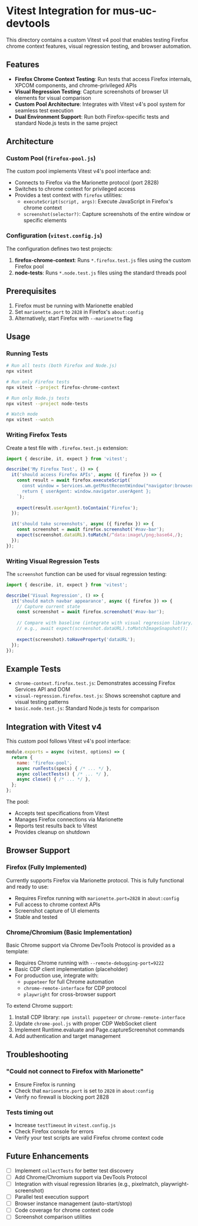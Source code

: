 # Vitest Integration for mus-uc-devtools

This directory contains a custom Vitest v4 pool that enables testing Firefox chrome context features, visual regression testing, and browser automation.

## Features

- **Firefox Chrome Context Testing**: Run tests that access Firefox internals, XPCOM components, and chrome-privileged APIs
- **Visual Regression Testing**: Capture screenshots of browser UI elements for visual comparison
- **Custom Pool Architecture**: Integrates with Vitest v4's pool system for seamless test execution
- **Dual Environment Support**: Run both Firefox-specific tests and standard Node.js tests in the same project

## Architecture

### Custom Pool (`firefox-pool.js`)

The custom pool implements Vitest v4's pool interface and:
- Connects to Firefox via the Marionette protocol (port 2828)
- Switches to chrome context for privileged access
- Provides a test context with `firefox` utilities:
  - `executeScript(script, args)`: Execute JavaScript in Firefox's chrome context
  - `screenshot(selector?)`: Capture screenshots of the entire window or specific elements

### Configuration (`vitest.config.js`)

The configuration defines two test projects:
1. **firefox-chrome-context**: Runs `*.firefox.test.js` files using the custom Firefox pool
2. **node-tests**: Runs `*.node.test.js` files using the standard threads pool

## Prerequisites

1. Firefox must be running with Marionette enabled
2. Set `marionette.port` to `2828` in Firefox's `about:config`
3. Alternatively, start Firefox with `--marionette` flag

## Usage

### Running Tests

```bash
# Run all tests (both Firefox and Node.js)
npx vitest

# Run only Firefox tests
npx vitest --project firefox-chrome-context

# Run only Node.js tests
npx vitest --project node-tests

# Watch mode
npx vitest --watch
```

### Writing Firefox Tests

Create a test file with `.firefox.test.js` extension:

```javascript
import { describe, it, expect } from 'vitest';

describe('My Firefox Test', () => {
  it('should access Firefox APIs', async ({ firefox }) => {
    const result = await firefox.executeScript(`
      const window = Services.wm.getMostRecentWindow("navigator:browser");
      return { userAgent: window.navigator.userAgent };
    `);
    
    expect(result.userAgent).toContain('Firefox');
  });

  it('should take screenshots', async ({ firefox }) => {
    const screenshot = await firefox.screenshot('#nav-bar');
    expect(screenshot.dataURL).toMatch(/^data:image\/png;base64,/);
  });
});
```

### Writing Visual Regression Tests

The `screenshot` function can be used for visual regression testing:

```javascript
import { describe, it, expect } from 'vitest';

describe('Visual Regression', () => {
  it('should match navbar appearance', async ({ firefox }) => {
    // Capture current state
    const screenshot = await firefox.screenshot('#nav-bar');
    
    // Compare with baseline (integrate with visual regression library)
    // e.g., await expect(screenshot.dataURL).toMatchImageSnapshot();
    
    expect(screenshot).toHaveProperty('dataURL');
  });
});
```

## Example Tests

- `chrome-context.firefox.test.js`: Demonstrates accessing Firefox Services API and DOM
- `visual-regression.firefox.test.js`: Shows screenshot capture and visual testing patterns
- `basic.node.test.js`: Standard Node.js tests for comparison

## Integration with Vitest v4

This custom pool follows Vitest v4's pool interface:

```javascript
module.exports = async (vitest, options) => {
  return {
    name: 'firefox-pool',
    async runTests(specs) { /* ... */ },
    async collectTests() { /* ... */ },
    async close() { /* ... */ },
  };
};
```

The pool:
- Accepts test specifications from Vitest
- Manages Firefox connections via Marionette
- Reports test results back to Vitest
- Provides cleanup on shutdown

## Browser Support

### Firefox (Fully Implemented)
Currently supports Firefox via Marionette protocol. This is fully functional and ready to use:
- Requires Firefox running with `marionette.port=2828` in `about:config`
- Full access to chrome context APIs
- Screenshot capture of UI elements
- Stable and tested

### Chrome/Chromium (Basic Implementation)
Basic Chrome support via Chrome DevTools Protocol is provided as a template:
- Requires Chrome running with `--remote-debugging-port=9222`
- Basic CDP client implementation (placeholder)
- For production use, integrate with:
  - `puppeteer` for full Chrome automation
  - `chrome-remote-interface` for CDP protocol
  - `playwright` for cross-browser support

To extend Chrome support:
1. Install CDP library: `npm install puppeteer` or `chrome-remote-interface`
2. Update `chrome-pool.js` with proper CDP WebSocket client
3. Implement Runtime.evaluate and Page.captureScreenshot commands
4. Add authentication and target management

## Troubleshooting

### "Could not connect to Firefox with Marionette"

- Ensure Firefox is running
- Check that `marionette.port` is set to `2828` in `about:config`
- Verify no firewall is blocking port 2828

### Tests timing out

- Increase `testTimeout` in `vitest.config.js`
- Check Firefox console for errors
- Verify your test scripts are valid Firefox chrome context code

## Future Enhancements

- [ ] Implement `collectTests` for better test discovery
- [ ] Add Chrome/Chromium support via DevTools Protocol  
- [ ] Integration with visual regression libraries (e.g., pixelmatch, playwright-screenshot)
- [ ] Parallel test execution support
- [ ] Browser instance management (auto-start/stop)
- [ ] Code coverage for chrome context code
- [ ] Screenshot comparison utilities

